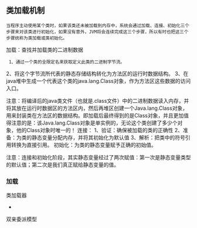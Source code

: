 





## 类加载机制



    当程序主动使用某个类时，如果该类还未被加载到内存中，系统会通过加载、连接、初始化三个步骤来对该类进行初始化，如果没有意外，JVM将会连续完成这三个步骤，所以有时也把这三个步骤统称为类加载或类初始化。

加载：查找并加载类的二进制数据

     1、通过一个类的全限定名来获取定义此类的二进制字节流。
2、将这个字节流所代表的静态存储结构转化为方法区的运行时数据结构。
3、在java堆中生成一个代表这个类的java.lang.Class对象，作为方法区这些数据的访问入口。

注意：将编译后的java类文件（也就是.class文件）中的二进制数据读入内存，并将其放在运行时数据区的方法区内，然后再堆区创建一个Java.lang.Class对象，用来封装类在方法区的数据结构。即加载后最终得到的是Class对象，并且更加值得注意的是：该Java.lang.Class对象是单实例的，无论这个类创建了多少个对象，他的Class对象时唯一的！
连接：
        1、验证：确保被加载的类的正确性
        2、准备：为类的静态变量分配内存，并将其初始化为默认值
        3、解析：把类中的符号引用转换为直接引用。
初始化：为类的静态变量赋予正确的初始值。

注意：连接和初始化阶段，其实静态变量经过了两次赋值：第一次是静态变量类型的默认值；第二次是我们真正赋给静态变量的值。

### 加载

类加载器

- 

双亲委派模型